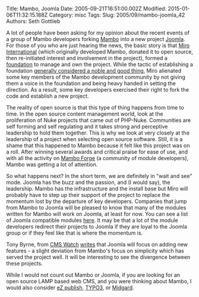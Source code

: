 Title: Mambo, Joomla
Date: 2005-09-21T16:51:00.002Z
Modified: 2015-01-06T11:32:15.188Z
Category: misc
Tags: 
Slug: 2005/09/mambo-joomla_42
Authors: Seth Gottlieb

A lot of people have been asking for my opinion about the recent events of a group of Mambo developers forking [Mambo](http://www.mamboserver.com) into a new project [Joomla](http://www.joomla.org/). For those of you who are just hearing the news, the basic story is that [Miro International](http://www.miro.com.au/) (which originally developed Mambo, donated it to open source, then re-initiated interest and involvement in the project), formed a [foundation](http://www.mambo-foundation.org/) to manage and own the project. While the tactic of establishing a foundation [generally considered a noble and good thing](http://contenthere.blogspot.com/2005/06/zope-foundation.html), Miro alienated some key members of the Mambo development community by not giving them a voice in the foundation and being heavy handed in setting the direction. As a result, some key developers exercised their right to fork the code and establish a new project.  

The reality of open source is that this type of thing happens from time to time. In the open source content management world, look at the proliferation of Nuke projects that came out of PHP-Nuke. Communities are self forming and self regulating and it takes strong and perceptive leadership to hold them together. This is why we look at very closely at the leadership of a project when selecting open source software. Still, it is a shame that this happened to Mambo because it felt like this project was on a roll. After winning several awards and critical praise for ease of use, and with all the activity on [Mambo Forge](http://mamboforge.net/) (a community of module developers), Mambo was getting a lot of attention.   

So what happens next? In the short term, we are definitely in "wait and see" mode. Joomla has the buzz and the passion, and (I would say), the leadership. Mambo has the infrastructure and the install base but Miro will probably have to step up their support of the project to replace the momentum lost by the departure of key developers. Companies that jump from Mambo to Joomla will be pleased to know that many of the modules written for Mambo will work on Joomla, at least for now. You can see a list of Joomla compatible modules [here](http://developer.joomla.org/sf/sfmain/do/listProjects/). It may be that a lot of the module developers redirect their projects to Joomla if they are loyal to the Joomla group or if they feel like that is where the momentum is.  

Tony Byrne, from [CMS Watch](http://www.cmswatch.com) [writes](http://www.cmswatch.com/Trends/520-Joomla!----Mambo-has-forked-and-created-yet-another-CMS) that Joomla will focus on adding new features - a slight deviation from Mambo's focus on simplicity which has served the project well. It will be interesting to see the divergence between these projects.   

While I would not count out Mambo or Joomla, if you are looking for an open source LAMP based web CMS, and you were thinking about Mambo, I would also consider [eZ publish](http://ez.no/products/ez_publish_cms), [TYPO3](http://www.typo3.com), or [Midgard](http://www.midgard-project.org/).  
